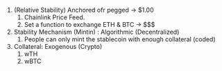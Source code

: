1. (Relative Stability) Anchored ofr pegged -> $1.00
    1. Chainlink Price Feed.
    2. Set a function to exchange ETH & BTC -> $$$
2. Stability Mechanism (Mintin) : Algorithmic (Decentralized)
    1. People can only mint the stablecoin with enough collateral (coded)
3. Collateral: Exogenous (Crypto)
    1. wTH
    2. wBTC